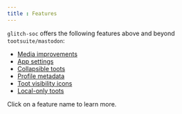 ```yaml
---
title : Features
---
```


`glitch-soc` offers the following features above and beyond `tootsuite/mastodon`:

 -  [Media improvements](./media/)
 -  [App settings](./app-settings/)
 -  [Collapsible toots](./collapsible-toots/)
 -  [Profile metadata](./profile-metadata/)
 -  [Toot visibility icons](./visibility-icons/)
 -  [Local-only toots](./local-only-toots/)

Click on a feature name to learn more.
